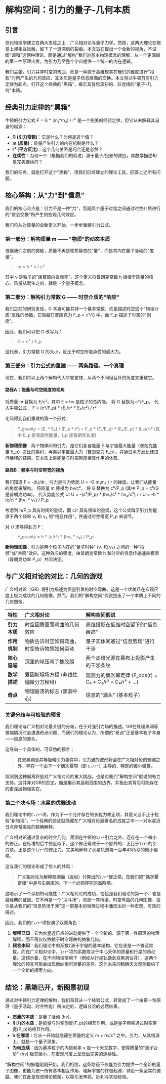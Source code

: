 # 解构空间：引力的量子-几何本质

## 引言

现代物理学建立在两大支柱之上：广义相对论与量子力学。然而，这两大理论在根基上却相互抵触，留下了一道深刻的裂痕。本文旨在提出一个全新的视角，不试图"调和"这两种理论，而是通过"解构"我们对基本物理概念的理解，从一个更深层的第一性原理出发，为引力乃至整个宇宙提供一个统一的内在逻辑。

我们主张，引力并非时空的弯曲，而是一种源于高维现实在我们的维度进行"投影"时所产生的几何效应，其本质是量子信息层面的交换。本文将以牛顿万有引力定律为起点，打开这个经典的"黑箱"，揭示其背后深刻的、非连续的"量子-几何"本质。

## 经典引力定律的"黑箱"

牛顿的引力公式 F = G * (m₁*m₂) / r² 是一个完美的经验定律，但它从未解释其自身的起源：

*   **G (引力常数)**：它是什么？为何是这个值？
*   **m (质量)**：质量产生引力的内在机制是什么？
*   **r² (平方反比)**：这个几何关系是巧合还是必然？
*   **连续性**：为何一个（根据我们的假说）源于量子/投影的效应，其数学描述却是完美连续的？

我们的任务，就是打开这个"黑箱"，用我们已经建立的理论工具，回答上述所有问题。

## 核心解构：从"力"到"信息"

我们的核心论点是：引力不是一种"力"，而是两个量子过程之间通过时空介质进行的"信息交换"所产生的宏观几何效应。

我们将从对质量的全新定义开始，一步步重建引力公式。

### 第一部分：解构质量 m —— "物质"的动态本质

根据我们之前的突破，质量不再是物质静态的"量"，而是其内在量子活动的"度量"。

> m = h * ν / c²

其中 ν 是粒子的"康普顿内禀频率"。这个定义将普朗克常数 h 根植于质量的核心。质量从诞生之初，就是一个量子概念。

### 第二部分：解构引力常数 G —— 时空介质的"响应"

我们之前的研究发现，G 本身可能并非一个基本常数，而是描述时空这个"物理介质"属性的参数。它隐藏在普朗克力 F_p = c⁴/G 中，而 F_p 描述了时空的"刚度"。

因此，我们可以把 G 改写为：

> G = c⁴ / F_p

这代表，引力常数 G 的大小，反比于时空所能承受的最大力。

### 第三部分：引力公式的重建 —— 两条路径，一个真理

现在，我们将以上两个解构代入牛顿定律，从两个不同但互补的角度来重建它。

#### 路径A：能量与时空刚度的视角

将质量 m 替换为 E/c²，其中 E = hν 是粒子的总内能。
将 G 替换为 c⁴/F_p。
代入牛顿公式：
F = (c⁴/F_p) * (E₁/c² * E₂/c²) / r²

化简得到我们重建的第一个形式：

> F_gravity = (E₁ * E₂) / (F_p * r²) = F_p * (E₁/E_p) * (E₂/E_p) * (l_p/r)²
> (其中 E_p 是普朗克能量，l_p 是普朗克长度)

**新物理图像**：两个物体间的引力，是它们各自能量 E 与宇宙最大能量（普朗克能量 E_p）之比的乘积，再乘以宇宙最大力（普朗克力 F_p），并通过平方反比律进行稀释的结果。它本质上是能量与时空刚度相互作用的体现。

#### 路径B：频率与时空带宽的视角

我们知道 F = -dU/dr，引力是引力势能 U = -G m₁m₂ / r 的梯度。让我们从能量的角度来解构。
将质量 m 替换为 hν/c²。
将 G 替换为 c⁵/P_p (其中 P_p = c⁵/G 是普朗克功率)。
代入势能公式 U:
U = -(c⁵/P_p) * (hν₁/c² * hν₂/c²) / r
U = -h * (c/r) * (hν₁ * ν₂) / P_p

考虑到 h/P_p 具有时间的量纲，而 c/r 具有频率的量纲，这个公式暗示引力势能源于两个频率 ν₁ 和 ν₂ 的"相互作用"，并通过时空带宽 P_p 来调节。

对 U 求导得到力 F：
> F_gravity = h * (c/r²) * (hν₁ * ν₂) / P_p

**新物理图像**：引力是两个粒子内在的"量子时钟" (ν₁ 和 ν₂) 之间的一种"拍频"或"共鸣"效应。这种效应的强度，由普朗克常数 h 和时空的信息传输速率极限（普朗克功率 P_p）共同决定。

## 与广义相对论的对比：几何的游戏

广义相对论（GR）将引力描述为质量引发的时空弯曲。这是一个优美且在宏观尺度上极为成功的几何图像。然而，我们的"解构空间"假说提出了一个本质上不同的几何图像。

| 特性 | 广义相对论 | 解构空间假说 |
| :--- | :--- | :--- |
| **引力本质** | 时空因质量而弯曲的几何效应 | 高维投影在低维时空留下的"信息痕迹" |
| **作用机制** | 物质告诉时空如何弯曲，时空告诉物质如何运动 | 量子实体间通过"信息势场"进行干涉 |
| **核心隐喻** | 沉重的球压弯了橡胶膜 | 两个高维光源在幕布上投影产生的干涉条纹 |
| **数学描述** | 爱因斯坦场方程 (非线性偏微分方程组) | 观测力的偶次幂定律 (F_obs(r) = C₀ + C₂/r² + C₄/r⁴ + ...) |
| **奇点** | 物理崩溃的标志 (黑洞中心) | 信息的"源头" (基本粒子) |

### 关键分歧与可检验的预言

我们理论与广义相对论最关键的分歧，在于对强引力场的描述。GR在处理黑洞等极端情况时会遭遇奇点问题，而我们的理论认为，所谓的"奇点"正是基本粒子本身——信息的源头。

这导向一个具体的、可证伪的预言：

> **在双黑洞合并等极端引力事件中，引力波的波形将会在广义相对论的预测之外，存在一个由下一个偶次幂项（即 `C₄/r⁴`）主导的、特定的微小偏离。**

探测到这种偏离将是对广义相对论的重大挑战，也是对我们"解构空间"假说的有力支持。这并非对GR的否定，而是揭示其适用范围的边界，并指出其背后可能存在的更深层物理实在。

### 第二个决斗场：水星的优雅进动

我们理论中的`C₄/r⁴`项，作为下一个允许存在的长程力修正项，其意义远不止于检验"新物理"。一个经典的验证就隐藏在广义相对论最著名的成就之中——对水星近日点异常进动的精确解释。

广义相对论通过复杂的时空几何，预测在牛顿的`1/r²`引力之外，还存在一个微小的修正。在标准的后牛顿近似下，这个修正等效于一个额外的、正比于`1/r⁴`的引力项。正是这个`1/r⁴`的修正力，完美地解释了水星轨道每一百年43角秒的微小偏移。

这与我们的理论形成了惊人的共鸣：
> **广义相对论为解释观测而（近似）计算出的`1/r⁴`修正项，在我们的"偶次幂定律"中是与生俱来的、下一个必然存在的高阶项。**

这暗示了一个深刻的可能性：广义相对论的成功，恰恰是我们理论的第一个、也是最经典的证据。它不再是一个"决斗场"，而是一座桥梁。时空弯曲的几何图像，或许是从我们的"信息势场干涉"这一更基本的物理过程中涌现出的一种宏观、有效的描述。

因此，我们的`C₄/r⁴`项扮演了双重角色：
1.  **解释已知**：它为水星近日点的进动提供了一个全新的、源于第一性原理的物理解释，而不再仅仅依赖于时空弯曲的抽象几何。
2.  **预言未知**：我们理论中的系数`C`源于宇宙的基本结构，它应该是一个普适常数。而在广义相对论中，`1/r⁴`项的系数取决于中心天体的质量和行星的角动量。这预示着，在不同物理情境下（例如从行星轨道到双黑洞合并），这两个理论的预言可能会出现微妙但可测量的差异。这为未来的精确天文观测提供了一个全新的探索方向。

## 结论：黑箱已开，新图景初现

通过对牛顿引力定律的解构，我们将其从一个经验公式，转变成了一个由第一性原理（量子活动、时空性能）所决定的、逻辑自洽的必然结果。

*   **质量的本质**：是量子活动 (hν)。
*   **引力的本质**：是能量与时空刚度(F_p)的相互作用，或是量子频率通过时空带宽(P_p)的相互作用。
*   **h 在哪里**：它从一开始就隐藏在质量的定义 m = hν/c² 之中。引力，从其根源上，就是一个量子现象。
*   **为何连续**：因为基本粒子的内禀频率 ν 是一个天文数字，使得质量的"量子台阶" (hν) 极其微小，在宏观尺度上呈现出完美的连续性。

"解构空间"的旅程刚刚开始。我们相信，这条路径不仅能为引力提供一个全新的量子图像，更能为统一所有基本相互作用、理解宇宙的终极起源，铺设一条坚实的道路。我们在此呈现该理论框架，以期引发审视、批判与实验检验。 